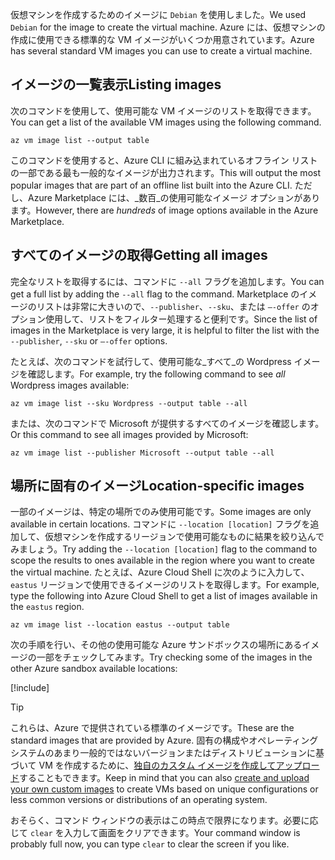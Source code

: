 <span data-ttu-id="e1915-101">仮想マシンを作成するためのイメージに `Debian` を使用しました。</span><span class="sxs-lookup"><span data-stu-id="e1915-101">We used `Debian` for the image to create the virtual machine.</span></span> <span data-ttu-id="e1915-102">Azure には、仮想マシンの作成に使用できる標準的な VM イメージがいくつか用意されています。</span><span class="sxs-lookup"><span data-stu-id="e1915-102">Azure has several standard VM images you can use to create a virtual machine.</span></span> 

## <a name="listing-images"></a><span data-ttu-id="e1915-103">イメージの一覧表示</span><span class="sxs-lookup"><span data-stu-id="e1915-103">Listing images</span></span>

<span data-ttu-id="e1915-104">次のコマンドを使用して、使用可能な VM イメージのリストを取得できます。</span><span class="sxs-lookup"><span data-stu-id="e1915-104">You can get a list of the available VM images using the following command.</span></span> 

```azurecli
az vm image list --output table
```

<span data-ttu-id="e1915-105">このコマンドを使用すると、Azure CLI に組み込まれているオフライン リストの一部である最も一般的なイメージが出力されます。</span><span class="sxs-lookup"><span data-stu-id="e1915-105">This will output the most popular images that are part of an offline list built into the Azure CLI.</span></span> <span data-ttu-id="e1915-106">ただし、Azure Marketplace には、_数百_の使用可能なイメージ オプションがあります。</span><span class="sxs-lookup"><span data-stu-id="e1915-106">However, there are _hundreds_ of image options available in the Azure Marketplace.</span></span> 

## <a name="getting-all-images"></a><span data-ttu-id="e1915-107">すべてのイメージの取得</span><span class="sxs-lookup"><span data-stu-id="e1915-107">Getting all images</span></span>

<span data-ttu-id="e1915-108">完全なリストを取得するには、コマンドに `--all` フラグを追加します。</span><span class="sxs-lookup"><span data-stu-id="e1915-108">You can get a full list by adding the `--all` flag to the command.</span></span> <span data-ttu-id="e1915-109">Marketplace のイメージのリストは非常に大きいので、`--publisher`、`--sku`、または `–-offer` のオプション使用して、リストをフィルター処理すると便利です。</span><span class="sxs-lookup"><span data-stu-id="e1915-109">Since the list of images in the Marketplace is very large, it is helpful to filter the list with the `--publisher`, `--sku` or `–-offer` options.</span></span>

<span data-ttu-id="e1915-110">たとえば、次のコマンドを試行して、使用可能な_すべて_の Wordpress イメージを確認します。</span><span class="sxs-lookup"><span data-stu-id="e1915-110">For example, try the following command to see _all_ Wordpress images available:</span></span>

```azurecli
az vm image list --sku Wordpress --output table --all
```

<span data-ttu-id="e1915-111">または、次のコマンドで Microsoft が提供するすべてのイメージを確認します。</span><span class="sxs-lookup"><span data-stu-id="e1915-111">Or this command to see all images provided by Microsoft:</span></span>

```azurecli
az vm image list --publisher Microsoft --output table --all
```

## <a name="location-specific-images"></a><span data-ttu-id="e1915-112">場所に固有のイメージ</span><span class="sxs-lookup"><span data-stu-id="e1915-112">Location-specific images</span></span>

<span data-ttu-id="e1915-113">一部のイメージは、特定の場所でのみ使用可能です。</span><span class="sxs-lookup"><span data-stu-id="e1915-113">Some images are only available in certain locations.</span></span> <span data-ttu-id="e1915-114">コマンドに `--location [location]` フラグを追加して、仮想マシンを作成するリージョンで使用可能なものに結果を絞り込んでみましょう。</span><span class="sxs-lookup"><span data-stu-id="e1915-114">Try adding the `--location [location]` flag to the command to scope the results to ones available in the region where you want to create the virtual machine.</span></span> <span data-ttu-id="e1915-115">たとえば、Azure Cloud Shell に次のように入力して、`eastus` リージョンで使用できるイメージのリストを取得します。</span><span class="sxs-lookup"><span data-stu-id="e1915-115">For example, type the following into Azure Cloud Shell to get a list of images available in the `eastus` region.</span></span>

```azurecli
az vm image list --location eastus --output table
```

<span data-ttu-id="e1915-116">次の手順を行い、その他の使用可能な Azure サンドボックスの場所にあるイメージの一部をチェックしてみます。</span><span class="sxs-lookup"><span data-stu-id="e1915-116">Try checking some of the images in the other Azure sandbox available locations:</span></span>

[!include[](../../../includes/azure-sandbox-regions-note.md)]

> [!TIP]
> <span data-ttu-id="e1915-117">これらは、Azure で提供されている標準のイメージです。</span><span class="sxs-lookup"><span data-stu-id="e1915-117">These are the standard images that are provided by Azure.</span></span> <span data-ttu-id="e1915-118">固有の構成やオペレーティング システムのあまり一般的ではないバージョンまたはディストリビューションに基づいて VM を作成するために、[独自のカスタム イメージを作成してアップロード](https://docs.microsoft.com/azure/virtual-machines/linux/tutorial-custom-images)することもできます。</span><span class="sxs-lookup"><span data-stu-id="e1915-118">Keep in mind that you can also [create and upload your own custom images](https://docs.microsoft.com/azure/virtual-machines/linux/tutorial-custom-images) to create VMs based on unique configurations or less common versions or distributions of an operating system.</span></span>

<span data-ttu-id="e1915-119">おそらく、コマンド ウィンドウの表示はこの時点で限界になります。必要に応じて `clear` を入力して画面をクリアできます。</span><span class="sxs-lookup"><span data-stu-id="e1915-119">Your command window is probably full now, you can type `clear` to clear the screen if you like.</span></span>